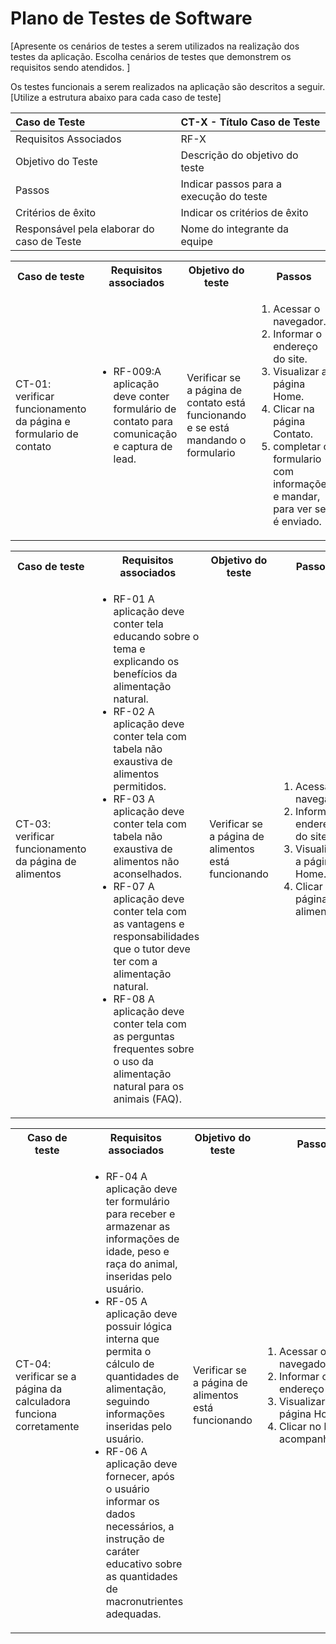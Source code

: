 # Plano de Testes de Software

[Apresente os cenários de testes a serem utilizados na realização dos testes da aplicação. Escolha cenários de testes que demonstrem os requisitos sendo atendidos. ]

Os testes funcionais a serem realizados na aplicação são descritos a seguir. [Utilize a estrutura abaixo para cada caso de teste]

|Caso de Teste    | CT-X - Título Caso de Teste |
|:---|:---|
| Requisitos Associados | RF-X |
| Objetivo do Teste | Descrição do objetivo do teste |
| Passos | Indicar passos para a execução do teste |
| Critérios de êxito | Indicar os critérios de êxito  |
| Responsável pela elaborar do caso de Teste | Nome do integrante da equipe |


<table>
 <tr>
  <th>Caso de teste</th>
  <th>Requisitos associados</th>
  <th>Objetivo do teste</th>
  <th>Passos</th>
  <th>Critérios de êxito</th>
  <th>Responsável</th>
 </tr>
 <tr>
  <td>CT-01: verificar funcionamento da página e formulario de contato</td>
  <td>
   <ul>
    <li>RF-009:A aplicação deve conter formulário de contato para comunicação e captura de lead.</li>
   </ul>
  </td>
  <td>Verificar se a página de contato está funcionando e se está mandando o formulario</td>
  <td>
   <ol>
    <li>Acessar o navegador.</li>
    <li>Informar o endereço do site.</li>
    <li>Visualizar a página Home.</li>
    <li>Clicar na página  Contato.</li>
    <li>completar o formulario com informações e mandar, para ver se é enviado.</li>
   </ol>
   </td>
  <td>o formulario deve ser enviado com êxito.</td>
  <td>Nicolas</td>
 </tr>
</table>


<table>
 <tr>
  <th>Caso de teste</th>
  <th>Requisitos associados</th>
  <th>Objetivo do teste</th>
  <th>Passos</th>
  <th>Critérios de êxito</th>
  <th>Responsável</th>
 </tr>
 <tr>
  <td>CT-03: verificar funcionamento da página de alimentos</td>
  <td>
   <ul>
    <li>RF-01 A aplicação deve conter tela educando sobre o tema e explicando os benefícios da alimentação natural.
    <li> RF-02 A aplicação deve conter tela com tabela não exaustiva de alimentos permitidos.
    <li>RF-03 A aplicação deve conter tela com tabela não exaustiva de alimentos não aconselhados.
    <li>RF-07 A aplicação deve conter tela com as vantagens e responsabilidades que o tutor deve ter com a alimentação natural.
    <li>RF-08 A aplicação deve conter tela com as perguntas frequentes sobre o uso da alimentação natural para os animais (FAQ).</li>
   </ul>
  </td>
  <td>Verificar se a página de alimentos está funcionando</td>
  <td>
   <ol>
    <li>Acessar o navegador.</li>
    <li>Informar o endereço do site.</li>
    <li>Visualizar a página Home.</li>
    <li>Clicar na página alimentos.</li
   </ol>
   </td>
  <td>a página devera ser carregada completamente.</td>
  <td>Nicolas</td>
 </tr>
</table>

<table>
 <tr>
  <th>Caso de teste</th>
  <th>Requisitos associados</th>
  <th>Objetivo do teste</th>
  <th>Passos</th>
  <th>Critérios de êxito</th>
  <th>Responsável</th>
 </tr>
 <tr>
  <td>CT-04: verificar se a página da calculadora funciona corretamente</td>
  <td>
   <ul>
    <li>RF-04 A aplicação deve ter formulário para receber e armazenar as informações de idade, peso e raça do animal, inseridas pelo usuário.
    <li>RF-05 A aplicação deve possuir lógica interna que permita o cálculo de quantidades de alimentação, seguindo informações inseridas pelo usuário.
    <li>RF-06 A aplicação deve fornecer, após o usuário informar os dados necessários, a instrução de caráter educativo sobre as quantidades de macronutrientes adequadas.
   </ul>
  </td>
  <td>Verificar se a página de alimentos está funcionando</td>
  <td>
   <ol>
    <li>Acessar o navegador.</li>
    <li>Informar o endereço do site.</li>
    <li>Visualizar a página Home.</li>
    <li>Clicar no butão de acompanhamento.</li
   </ol>
   </td>
  <td>a página devera ser carregada e a calculadora devera funcionar normalmente.</td>
  <td>Gabriels</td>
 </tr>
</table>


 

